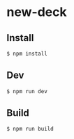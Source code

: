 # new-deck

## Install

```bash
$ npm install
```

## Dev

```bash
$ npm run dev
```

## Build

```bash
$ npm run build
```
